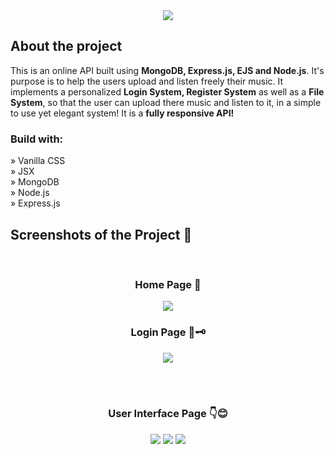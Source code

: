 <div align='center'><img src='https://github.com/demetrisdev/musicPlayer-userInterface/assets/112802137/20e47814-c077-4762-b9b0-2966b24b7e3b'/></div>

<h2>About the project</h2>

<p>This is an online API built using  <strong>MongoDB, Express.js, EJS and Node.js</strong>. 
  It's purpose is to help the users upload and listen freely their music. It implements a personalized <strong>Login System, Register System</strong>
  as well as a <strong>File System</strong>, so that the user can upload there music and listen to it, in a simple to use yet elegant
  system! It is a <strong>fully responsive API!</strong>
  </p>

<h3>Build with:</h3>

» Vanilla CSS <br>
» JSX <br>
» MongoDB <br>
» Node.js <br>
» Express.js

<h2>Screenshots of the Project 📸</h2>
<br>
<h3 align='center'>Home Page 🏡</h3>

<div align='center'>
<img src='https://github.com/demetrisdev/mern-cigarettes-counter/assets/112802137/333ecaa8-47e5-4a70-80fb-48ad4a982b76'/>
  
<h3 align='center'>Login Page 🔐🗝️</h3>
<img src='https://github.com/demetrisdev/mern-cigarettes-counter/assets/112802137/96319027-f314-4bc0-ab69-3f5c41494ac9'/>

</div>

<br><br>

<h3 align='center'>User Interface Page 👇😊</h3>

<div align='center'>
<img src='https://github.com/demetrisdev/mern-cigarettes-counter/assets/112802137/92b0266f-3205-4511-8a38-5e57af6feb75'/>  
<img src='https://github.com/demetrisdev/mern-cigarettes-counter/assets/112802137/225b1d94-5c25-4127-b946-6ac8f1bf4786'/>
<img src='https://github.com/demetrisdev/mern-cigarettes-counter/assets/112802137/be0482b1-327d-4471-acf1-bfd6509e679a'/>
</div>
